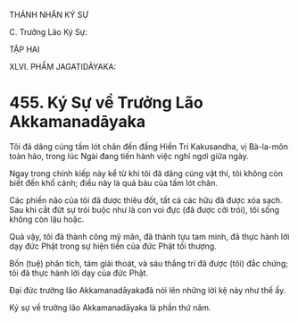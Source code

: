 THÁNH NHÂN KÝ SỰ

C. Trưởng Lão Ký Sự:

TẬP HAI

XLVI. PHẨM JAGATIDĀYAKA:

# 455. Ký Sự về Trưởng Lão Akkamanadāyaka

Tôi đã dâng cúng tấm lót chân đến đấng Hiền Trí Kakusandha, vị Bà-la-môn toàn hảo, trong lúc Ngài đang tiến hành việc nghỉ ngơi giữa ngày.

Ngay trong chính kiếp này kể từ khi tôi đã dâng cúng vật thí, tôi không còn biết đến khổ cảnh; điều này là quả báu của tấm lót chân.

Các phiền não của tôi đã được thiêu đốt, tất cả các hữu đã được xóa sạch. Sau khi cắt đứt sự trói buộc như là con voi đực (đã được cởi trói), tôi sống không còn lậu hoặc.

Quả vậy, tôi đã thành công mỹ mãn, đã thành tựu tam minh, đã thực hành lời dạy đức Phật trong sự hiện tiền của đức Phật tối thượng.

Bốn (tuệ) phân tích, tám giải thoát, và sáu thắng trí đã được (tôi) đắc chứng; tôi đã thực hành lời dạy của đức Phật.

Đại đức trưởng lão Akkamanadāyakađã nói lên những lời kệ này như thế ấy.

Ký sự về trưởng lão Akkamanadāyaka là phần thứ năm.

